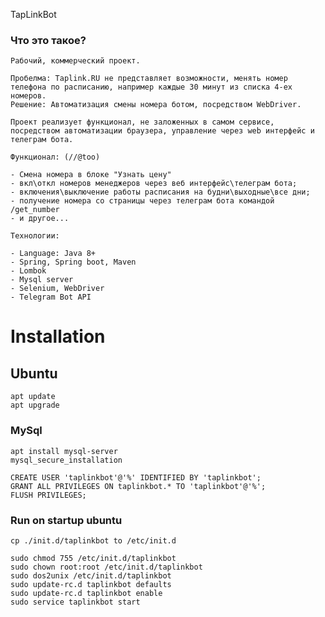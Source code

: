 TapLinkBot

### Что это такое?

    Рабочий, коммерческий проект.

    Пробелма: Taplink.RU не представляет возможности, менять номер телефона по расписанию, например каждые 30 минут из списка 4-ех номеров.
    Решение: Автоматизация смены номера ботом, посредством WebDriver.

    Проект реализует функционал, не заложенных в самом сервисе, посредством автоматизации браузера, управление через web интерфейс и телеграм бота.

    Функционал: (//@too)

    - Смена номера в блоке "Узнать цену"
    - вкл\откл номеров менеджеров через веб интерфейс\телеграм бота;
    - включения\выключение работы расписания на будни\выходные\все дни;
    - получение номера со страницы через телеграм бота командой /get_number
    - и другое...

    Технологии:
    
    - Language: Java 8+ 
    - Spring, Spring boot, Maven
    - Lombok
    - Mysql server
    - Selenium, WebDriver
    - Telegram Bot API

# Installation

## Ubuntu

    apt update
    apt upgrade

### MySql

    apt install mysql-server
    mysql_secure_installation

    CREATE USER 'taplinkbot'@'%' IDENTIFIED BY 'taplinkbot';
    GRANT ALL PRIVILEGES ON taplinkbot.* TO 'taplinkbot'@'%';
    FLUSH PRIVILEGES;

### Run on startup ubuntu

    cp ./init.d/taplinkbot to /etc/init.d

    sudo chmod 755 /etc/init.d/taplinkbot
    sudo chown root:root /etc/init.d/taplinkbot
    sudo dos2unix /etc/init.d/taplinkbot
    sudo update-rc.d taplinkbot defaults
    sudo update-rc.d taplinkbot enable
    sudo service taplinkbot start